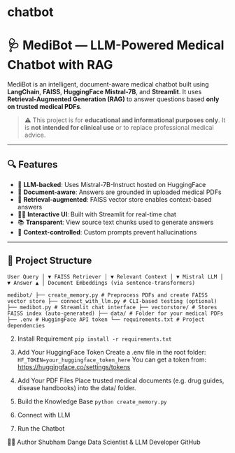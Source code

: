 # chatbot
 
# 🩺 MediBot — LLM-Powered Medical Chatbot with RAG

MediBot is an intelligent, document-aware medical chatbot built using **LangChain**, **FAISS**, **HuggingFace Mistral-7B**, and **Streamlit**. It uses **Retrieval-Augmented Generation (RAG)** to answer questions based **only on trusted medical PDFs**.

> ⚠️ This project is for **educational and informational purposes only**. It is **not intended for clinical use** or to replace professional medical advice.

---

## 🔍 Features

- 🧠 **LLM-backed**: Uses Mistral-7B-Instruct hosted on HuggingFace
- 📄 **Document-aware**: Answers are grounded in uploaded medical PDFs
- 🧾 **Retrieval-augmented**: FAISS vector store enables context-based answers
- 🧑‍💻 **Interactive UI**: Built with Streamlit for real-time chat
- 📚 **Transparent**: View source text chunks used to generate answers
- 💬 **Context-controlled**: Custom prompts prevent hallucinations

---

## 📁 Project Structure
```User Query │ ▼ FAISS Retriever │ ▼ Relevant Context │ ▼ Mistral LLM │ ▼ Answer ▲ │ Document Embeddings (via sentence-transformers)```

```medibot/ ├── create_memory.py # Preprocess PDFs and create FAISS vector store ├── connect_with_llm.py # CLI-based testing (optional) ├── medibot.py # Streamlit chat interface ├── vectorstore/ # Stores FAISS index (auto-generated) ├── data/ # Folder for your medical PDFs ├── .env # HuggingFace API token └── requirements.txt # Project dependencies```

2. Install Requirement
   ```pip install -r requirements.txt```
3. Add Your HuggingFace Token
  Create a .env file in the root folder:
```HF_TOKEN=your_huggingface_token_here```
You can get a token from: https://huggingface.co/settings/tokens

4. Add Your PDF Files
Place trusted medical documents (e.g. drug guides, disease handbooks) into the data/ folder.

5. Build the Knowledge Base
```python create_memory.py```

6. Connect with LLM
   
8. Run the Chatbot


🙋‍♂️ Author
Shubham Dange
Data Scientist & LLM Developer
GitHub

